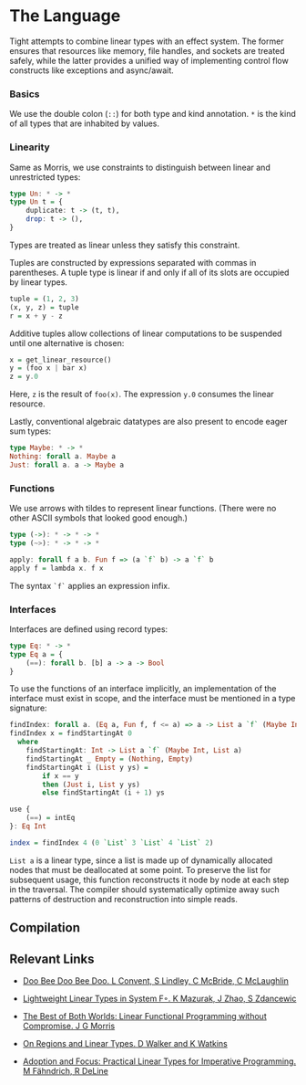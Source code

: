 # The Language

Tight attempts to combine linear types with an effect system. The former ensures that resources like memory, file handles, and sockets are treated safely, while the latter provides a unified way of implementing control flow constructs like exceptions and async/await.

### Basics

We use the double colon (`::`) for both type and kind annotation. `*` is the kind of all types that are inhabited by values.

### Linearity

Same as Morris, we use constraints to distinguish between linear and unrestricted types:

```Haskell
type Un: * -> *
type Un t = {
    duplicate: t -> (t, t),
    drop: t -> (),
}
```

Types are treated as linear unless they satisfy this constraint.

Tuples are constructed by expressions separated with commas in parentheses. A tuple type is linear if and only if all of its slots are occupied by linear types.

```Haskell
tuple = (1, 2, 3)
(x, y, z) = tuple
r = x + y - z
```

Additive tuples allow collections of linear computations to be suspended until one alternative is chosen:

```Haskell
x = get_linear_resource()
y = (foo x | bar x)
z = y.0
```

Here, `z` is the result of `foo(x)`. The expression `y.0` consumes the linear resource.

Lastly, conventional algebraic datatypes are also present to encode eager sum types:

```Haskell
type Maybe: * -> *
Nothing: forall a. Maybe a
Just: forall a. a -> Maybe a
```

### Functions

We use arrows with tildes to represent linear functions. (There were no other ASCII symbols that looked good enough.)

```Haskell
type (->): * -> * -> *
type (~>): * -> * -> *

apply: forall f a b. Fun f => (a `f` b) -> a `f` b
apply f = lambda x. f x
```

The syntax `` `f` `` applies an expression infix.

### Interfaces

Interfaces are defined using record types:

```Haskell
type Eq: * -> *
type Eq a = {
    (==): forall b. [b] a -> a -> Bool
}
```

To use the functions of an interface implicitly, an implementation of the interface must exist in scope, and the interface must be mentioned in a type signature:

```Haskell
findIndex: forall a. (Eq a, Fun f, f <= a) => a -> List a `f` (Maybe Int, List a)
findIndex x = findStartingAt 0
  where
    findStartingAt: Int -> List a `f` (Maybe Int, List a)
    findStartingAt _ Empty = (Nothing, Empty)
    findStartingAt i (List y ys) =
        if x == y
        then (Just i, List y ys)
        else findStartingAt (i + 1) ys

use {
    (==) = intEq
}: Eq Int

index = findIndex 4 (0 `List` 3 `List` 4 `List` 2)
```

`List a` is a linear type, since a list is made up of dynamically allocated nodes that must be deallocated at some point. To preserve the list for subsequent usage, this function reconstructs it node by node at each step in the traversal. The compiler should systematically optimize away such patterns of destruction and reconstruction into simple reads.

## Compilation



## Relevant Links

* [Doo Bee Doo Bee Doo. L Convent, S Lindley, C McBride, C McLaughlin](http://lukas.convnet.de/proj/doo-bee/frankly-draft-february2019.pdf)

* [Lightweight Linear Types in System F◦. K Mazurak, J Zhao, S Zdancewic](https://www.cis.upenn.edu/~stevez/papers/MZZ10.pdf)

* [The Best of Both Worlds: Linear Functional Programming without Compromise. J G Morris](https://arxiv.org/pdf/1612.06633.pdf)

* [On Regions and Linear Types. D Walker and K Watkins](http://www.cs.cmu.edu/~dpw/papers/lr-submitted.pdf)

* [Adoption and Focus: Practical Linear Types for Imperative Programming. M Fähndrich, R DeLine](https://www.microsoft.com/en-us/research/wp-content/uploads/2002/05/pldi02.pdf?from=http%3A%2F%2Fresearch.microsoft.com%2F%7Emaf%2Fpapers%2Fpldi02.pdf)

